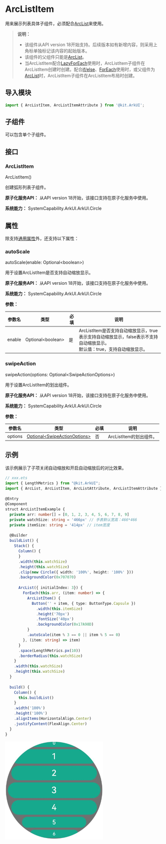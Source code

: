 # ArcListItem

用来展示列表具体子组件，必须配合[ArcList](ts-container-arclist.md)来使用。

> **说明：**
>
> - 该组件从API version 18开始支持。后续版本如有新增内容，则采用上角标单独标记该内容的起始版本。
> - 该组件的父组件只能是[ArcList](ts-container-arclist.md)。
> - 当ArcListItem配合[LazyForEach](../../../quick-start/arkts-rendering-control-lazyforeach.md)使用时，ArcListItem子组件在ArcListItem创建时创建。配合[if/else](../../../quick-start/arkts-rendering-control-ifelse.md)、[ForEach](../../../quick-start/arkts-rendering-control-foreach.md)使用时，或父组件为[ArcList](ts-container-arclist.md)时，ArcListItem子组件在ArcListItem布局时创建。

## 导入模块

```ts
import { ArcListItem, ArcListItemAttribute } from '@kit.ArkUI';
```

## 子组件

可以包含单个子组件。

## 接口

### ArcListItem

ArcListItem()

创建弧形列表子组件。

**原子化服务API：** 从API version 18开始，该接口支持在原子化服务中使用。

**系统能力：** SystemCapability.ArkUI.ArkUI.Circle

## 属性

除支持[通用属性](ts-component-general-attributes.md)外，还支持以下属性：

### autoScale

autoScale(enable: Optional\<boolean>)

用于设置ArcListItem是否支持自动缩放显示。

**原子化服务API：** 从API version 18开始，该接口支持在原子化服务中使用。

**系统能力：** SystemCapability.ArkUI.ArkUI.Circle

**参数：** 

| 参数名 | 类型               | 必填 | 说明                                        |
| ------ | ------------------ | ---- | ------------------------------------------- |
| enable | Optional\<boolean> | 是   | ArcListItem是否支持自动缩放显示，true表示支持自动缩放显示，false表示不支持自动缩放显示。<br/>默认值：true，支持自动缩放显示。 |

### swipeAction

swipeAction(options: Optional\<SwipeActionOptions>)

用于设置ArcListItem的划出组件。

**原子化服务API：** 从API version 18开始，该接口支持在原子化服务中使用。

**系统能力：** SystemCapability.ArkUI.ArkUI.Circle

**参数：** 

| 参数名  | 类型                                                         | 必填 | 说明                    |
| ------- | ------------------------------------------------------------ | ---- | ----------------------- |
| options | [Optional\<SwipeActionOptions>](ts-container-listitem.md#swipeactionoptions9对象说明) | 否   | ArcListItem的划出组件。 |

## 示例

该示例展示了子项关闭自动缩放和开启自动缩放后的对比效果。

```ts
// xxx.ets
import { LengthMetrics } from "@kit.ArkUI";
import { ArcList, ArcListItem, ArcListAttribute, ArcListItemAttribute } from '@kit.ArkUI';

@Entry
@Component
struct ArcListItemExample {
  private arr: number[] = [0, 1, 2, 3, 4, 5, 6, 7, 8, 9]
  private watchSize: string = '466px' // 手表默认宽高：466*466
  private itemSize: string = '414px' // item宽度

  @Builder
  buildList() {
    Stack() {
      Column() {
      }
      .width(this.watchSize)
      .height(this.watchSize)
      .clip(new Circle({ width: '100%', height: '100%' }))
      .backgroundColor(0x707070)

      ArcList({ initialIndex: 3}) {
        ForEach(this.arr, (item: number) => {
          ArcListItem() {
            Button('' + item, { type: ButtonType.Capsule })
              .width(this.itemSize)
              .height('70px')
              .fontSize('40px')
              .backgroundColor(0x17A98D)
          }
          .autoScale(item % 3 == 0 || item % 5 == 0)
        }, (item: string) => item)
      }
      .space(LengthMetrics.px(10))
      .borderRadius(this.watchSize)
    }
    .width(this.watchSize)
    .height(this.watchSize)
  }

  build() {
    Column() {
      this.buildList()
    }
    .width('100%')
    .height('100%')
    .alignItems(HorizontalAlign.Center)
    .justifyContent(FlexAlign.Center)
  }
}
```

![arkts-arclistitem](figures/arkts-arclistitem.png)